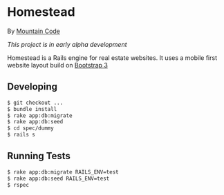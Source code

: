 # Homestead

By [Mountain Code](http://www.mtncode.com)

*This project is in early alpha development*

Homestead is a Rails engine for real estate websites.  It uses a mobile first
website layout build on [Bootstrap 3](http://getbootstrap.com)

## Developing

```bash
$ git checkout ...
$ bundle install
$ rake app:db:migrate
$ rake app:db:seed
$ cd spec/dummy
$ rails s
```

## Running Tests

```bash
$ rake app:db:migrate RAILS_ENV=test
$ rake app:db:seed RAILS_ENV=test
$ rspec
```
